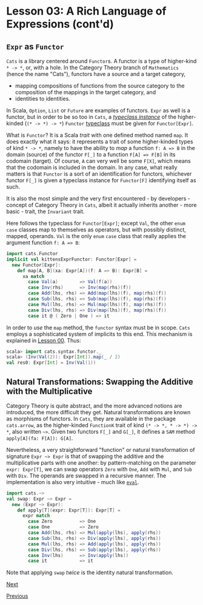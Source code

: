 Lesson 03: A Rich Language of Expressions (cont'd)
==================================================

`Expr` as `Functor`
-------------------

`Cats` is a library centered around `Functor`s. A functor is a type of higher-kind `* -> *`, or, with a hole. In the Category
Theory branch of `Mathematics` (hence the name "Cats"), functors have a source and a target category,

* mapping compositions of functions from the source category to the composition of the mappings in the target category, and
* identities to identities.

In Scala, `Option`, `List` or `Future` are examples of functors. `Expr` as well is a functor, but in order to be so too in
`Cats`, a [_typeclass instance_](https://scalawithcats.com/dist/scala-with-cats-1.html#type-class-instances) of the
higher-kinded (`(* -> *) -> *`) `Functor`
[typeclass](https://scalawithcats.com/dist/scala-with-cats-1.html#type-class-instances) must be given for `Functor[Expr]`.

What is `Functor`? It is a Scala _trait_ with one defined method named `map`. It does exactly what it says: it represents a
trait of some higher-kinded types of kind `* -> *`, namely to have the ability to _map_ a function `f: A => B` in the domain
(source) of the functor `F[_]` to a function `F[A] => F[B]` in its codomain (target). Of course, `A` can very well be some
`F[X]`, which means that the codomain is included in the domain. In any case, what really matters is that `Functor` is a sort
of an identification for functors, whichever functor `F[_]` is given a typeclass instance for `Functor[F]` identifying itself
as such.

It is also the most simple and the very first encountered - by developers - concept of Category Theory in `Cats`, albeit it
actually inherits another - more basic - trait, the `Invariant` trait.

Here follows the typeclass for `Functor[Expr]`; except `Val`, the other `enum` `case` classes map to themselves as operators,
but with possibly distinct, mapped, operands. `Val` is the only `enum` `case` class that really applies the argument function
`f: A => B`:

```Scala
import cats.Functor
implicit val kittensExprFunctor: Functor[Expr] =
  new Functor[Expr]:
    def map[A, B](xa: Expr[A])(f: A => B): Expr[B] =
      xa match
        case Val(a)        => Val(f(a))
        case Inv(rhs)      => Inv(map(rhs)(f))
        case Add(lhs, rhs) => Add(map(lhs)(f), map(rhs)(f))
        case Sub(lhs, rhs) => Sub(map(lhs)(f), map(rhs)(f))
        case Mul(lhs, rhs) => Mul(map(lhs)(f), map(rhs)(f))
        case Div(lhs, rhs) => Div(map(lhs)(f), map(rhs)(f))
        case it @ ( Zero | One ) => it
```

In order to _use_ the `map` method, the `functor` syntax must be in scope. `Cats` employs a sophisticated system of implicits
to this end. This mechanism is explained in [Lesson 00](https://github.com/sjbiaga/kittens/blob/main/monoid-4-resolve/README.md).
Thus:

```scala
scala> import cats.syntax.functor._
scala> (Inv(Val(2)): Expr[Int]).map(_ / 2)
val res0: Expr[Int] = Inv(Val(1))
```

Natural Transformations: Swapping the Additive with the Multiplicative
----------------------------------------------------------------------

Category Theory is quite abstract, and the more advanced notions are introduced, the more difficult they get. Natural
transformations are known as morphisms of functors. In `Cats`, they are available in the package `cats.arrow`, as the
higher-kinded `FunctionK` trait of kind `(* -> *, * -> *) -> *`, also written `~>`. Given two functors `F[_]` and `G[_]`, it
defines a `SAM` method `apply[A](fa: F[A]): G[A]`.

Nevertheless, a very straightforward "function" or natural transformation of signature `Expr ~> Expr` is that of swapping the
additive and the multiplicative parts with one another: by pattern-matching on the parameter `expr: Expr[T]`, we can swap
operators `Zero` with `One`, `Add` with `Mul`, and `Sub` with `Div`. The operands are swapped in a recursive manner. The
implementation is also very intuitive - much like [`eval`](https://github.com/sjbiaga/kittens/blob/main/eval-02-eval/README.md).

```Scala
import cats.~>
val swap: Expr ~> Expr =
  new (Expr ~> Expr):
    def apply[T](expr: Expr[T]): Expr[T] =
      expr match
        case Zero          => One
        case One           => Zero
        case Add(lhs, rhs) => Mul(apply(lhs), apply(rhs))
        case Sub(lhs, rhs) => Div(apply(lhs), apply(rhs))
        case Mul(lhs, rhs) => Add(apply(lhs), apply(rhs))
        case Div(lhs, rhs) => Sub(apply(lhs), apply(rhs))
        case Inv(lhs)      => Inv(apply(lhs))
        case it            => it
```

Note that applying `swap` _twice_ is the identity natural transformation.

[Next](https://github.com/sjbiaga/kittens/blob/main/expr-04-parser/README.md)

[Previous](https://github.com/sjbiaga/kittens/blob/main/expr-02-eval/README.md)
